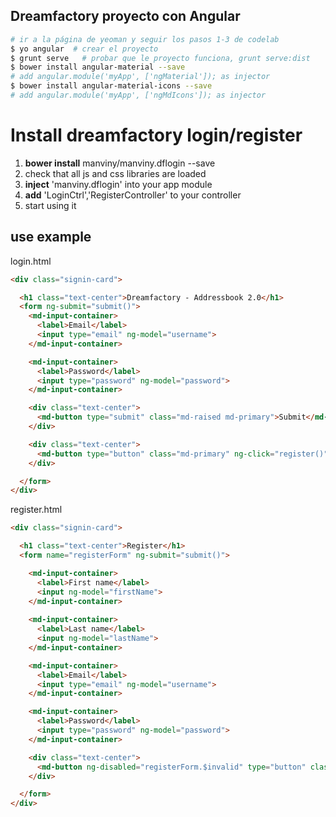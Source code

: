 ## Dreamfactory proyecto con Angular

```bash
# ir a la página de yeoman y seguir los pasos 1-3 de codelab
$ yo angular  # crear el proyecto
$ grunt serve   # probar que le proyecto funciona, grunt serve:dist
$ bower install angular-material --save
# add angular.module('myApp', ['ngMaterial']); as injector
$ bower install angular-material-icons --save
# add angular.module('myApp', ['ngMdIcons']); as injector


```
# Install dreamfactory login/register

1. **bower install** manviny/manviny.dflogin --save  
2. check that all js and css libraries are loaded  
3. **inject** 'manviny.dflogin' into your app module  
4. **add** 'LoginCtrl','RegisterController' to your controller  
5. start using it  

## use example 
login.html
```html
<div class="signin-card">

  <h1 class="text-center">Dreamfactory - Addressbook 2.0</h1>
  <form ng-submit="submit()">
    <md-input-container>
      <label>Email</label>
      <input type="email" ng-model="username">
    </md-input-container>

    <md-input-container>
      <label>Password</label>
      <input type="password" ng-model="password">
    </md-input-container>

    <div class="text-center">
      <md-button type="submit" class="md-raised md-primary">Submit</md-button>
    </div>

    <div class="text-center">
      <md-button type="button" class="md-primary" ng-click="register()">Register</md-button>
    </div>

  </form>
</div>
```
register.html
```html
<div class="signin-card">

  <h1 class="text-center">Register</h1>
  <form name="registerForm" ng-submit="submit()">

    <md-input-container>
      <label>First name</label>
      <input ng-model="firstName">
    </md-input-container>
    
    <md-input-container>
      <label>Last name</label>
      <input ng-model="lastName">
    </md-input-container>

    <md-input-container>
      <label>Email</label>
      <input type="email" ng-model="username">
    </md-input-container>

    <md-input-container>
      <label>Password</label>
      <input type="password" ng-model="password">
    </md-input-container>

    <div class="text-center">
      <md-button ng-disabled="registerForm.$invalid" type="button" class="md-primary" ng-click="register()">Register</md-button>
    </div>

  </form>
</div>
```
